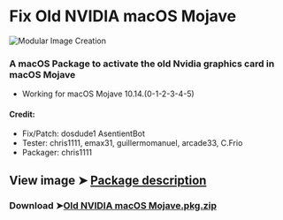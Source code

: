 # Fix Old NVIDIA macOS Mojave

![Modular Image Creation](https://i25.servimg.com/u/f25/18/50/18/69/fin_nv10.png)

### A macOS Package to activate the old Nvidia graphics card in macOS Mojave
- Working for macOS Mojave 10.14.(0-1-2-3-4-5)

#### Credit: 
- Fix/Patch: dosdude1 AsentientBot
- Tester: chris1111, emax31, guillermomanuel, arcade33, C.Frio
- Packager: chris1111


## View image ➤ [Package description](https://drive.google.com/drive/folders/1uZZJqktkxuBTTLKbeNMXF6oXJEQfB2s7?usp=sharing)


### Download ➤[Old NVIDIA macOS Mojave.pkg.zip](https://github.com/chris1111/Old-NVIDIA-macOS-Mojave/releases/tag/V1)
